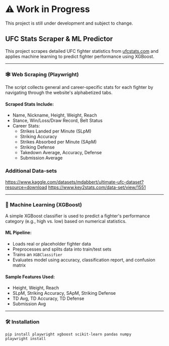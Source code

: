 # ⚠️ Work in Progress

This project is still under development and subject to change.

## UFC Stats Scraper & ML Predictor

This project scrapes detailed UFC fighter statistics from [ufcstats.com](http://www.ufcstats.com/statistics/fighters) and applies machine learning to predict fighter performance using XGBoost.

---

### 🕸 Web Scraping (Playwright)

The script collects general and career-specific stats for each fighter by navigating through the website's alphabetized tabs.

#### Scraped Stats Include:

- Name, Nickname, Height, Weight, Reach
- Stance, Win/Loss/Draw Record, Belt Status
- Career Stats:
  - Strikes Landed per Minute (SLpM)
  - Striking Accuracy
  - Strikes Absorbed per Minute (SApM)
  - Striking Defense
  - Takedown Average, Accuracy, Defense
  - Submission Average

### Additional Data-sets

https://www.kaggle.com/datasets/mdabbert/ultimate-ufc-dataset?resource=download
https://www.key2stats.com/data-set/view/1551

---

### 🤖 Machine Learning (XGBoost)

A simple XGBoost classifier is used to predict a fighter's performance category (e.g., high vs. low) based on numerical statistics.

#### ML Pipeline:

- Loads real or placeholder fighter data
- Preprocesses and splits data into train/test sets
- Trains an `XGBClassifier`
- Evaluates model using accuracy, classification report, and confusion matrix

#### Sample Features Used:

- Height, Weight, Reach
- SLpM, Striking Accuracy, SApM, Striking Defense
- TD Avg, TD Accuracy, TD Defense
- Submission Avg

---

### 🛠 Installation

```bash
pip install playwright xgboost scikit-learn pandas numpy
playwright install
